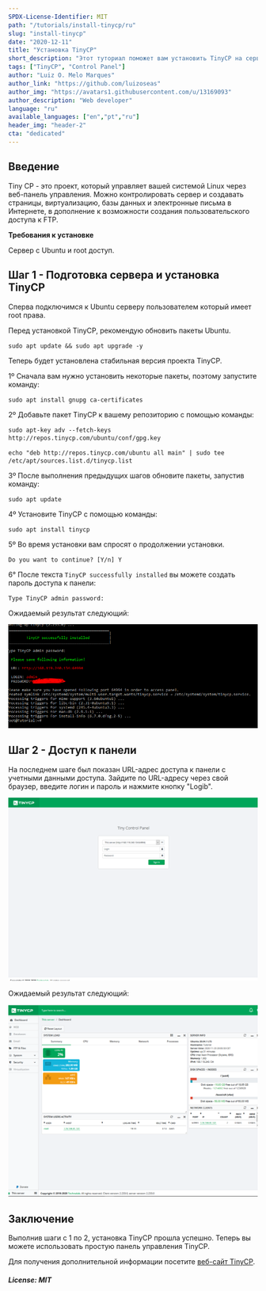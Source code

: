 ```yaml
---
SPDX-License-Identifier: MIT
path: "/tutorials/install-tinycp/ru"
slug: "install-tinycp"
date: "2020-12-11"
title: "Установка TinyCP"
short_description: "Этот туториал поможет вам установить TinyCP на сервер с Ubuntu."
tags: ["TinyCP", "Control Panel"]
author: "Luiz O. Melo Marques"
author_link: "https://github.com/luizoseas"
author_img: "https://avatars1.githubusercontent.com/u/13169093"
author_description: "Web developer"
language: "ru"
available_languages: ["en","pt","ru"]
header_img: "header-2"
cta: "dedicated"
---
```


## Введение

Tiny CP - это проект, который управляет вашей системой Linux через веб-панель управления. Можно контролировать сервер и создавать страницы, виртуализацию, базы данных и электронные письма в Интернете, в дополнение к возможности создания пользовательского доступа к FTP.

**Требования к установке**

Сервер с Ubuntu и root доступ.

## Шаг 1 - Подготовка сервера и установка TinyCP

Сперва подключимся к Ubuntu серверу пользователем который имеет root права.

Перед установкой TinyCP, рекомендую обновить пакеты Ubuntu.

```Shell
sudo apt update && sudo apt upgrade -y
```
Теперь будет установлена стабильная версия проекта TinyCP.

1º Сначала вам нужно установить некоторые пакеты, поэтому запустите команду:

```Shell
sudo apt install gnupg ca-certificates
```

2º Добавьте пакет TinyCP к вашему репозиторию с помощью команды:

```Shell
sudo apt-key adv --fetch-keys http://repos.tinycp.com/ubuntu/conf/gpg.key
```

```Shell
echo "deb http://repos.tinycp.com/ubuntu all main" | sudo tee /etc/apt/sources.list.d/tinycp.list
```

3º После выполнения предыдущих шагов обновите пакеты, запустив команду:

```Shell
sudo apt update
```
4º Установите TinyCP с помощью команды:

```Shell
sudo apt install tinycp
```
5º Во время установки вам спросят о продолжении установки.

```Shell
Do you want to continue? [Y/n] Y
```
6° После текста ```TinyCP successfully installed``` вы можете создать пароль доступа к панели: 

```Shell
Type TinyCP admin password:
```

Ожидаемый результат следующий:

![TinyCP Installed](images/tinycp_installed.png)

## Шаг 2 - Доступ к панели

На последнем шаге был показан URL-адрес доступа к панели с учетными данными доступа. Зайдите по URL-адресу через свой браузер, введите логин и пароль и нажмите кнопку "Logib".

![TinyCP Panel](images/tinycp_panel.png)

Ожидаемый результат следующий:

![TinyCP Dashboard](images/tinycp_dashboard.png)

## Заключение

Выполнив шаги с 1 по 2, установка TinyCP прошла успешно. Теперь вы можете использовать простую панель управления TinyCP.

Для получения дополнительной информации посетите [веб-сайт TinyCP](https://tinycp.com).

##### License: MIT

<!--

Contributor's Certificate of Origin

By making a contribution to this project, I certify that:

(a) The contribution was created in whole or in part by me and I have
    the right to submit it under the license indicated in the file; or

(b) The contribution is based upon previous work that, to the best of my
    knowledge, is covered under an appropriate license and I have the
    right under that license to submit that work with modifications,
    whether created in whole or in part by me, under the same license
    (unless I am permitted to submit under a different license), as
    indicated in the file; or

(c) The contribution was provided directly to me by some other person
    who certified (a), (b) or (c) and I have not modified it.

(d) I understand and agree that this project and the contribution are
    public and that a record of the contribution (including all personal
    information I submit with it, including my sign-off) is maintained
    indefinitely and may be redistributed consistent with this project
    or the license(s) involved.

Signed-off-by: [Luiz O. Melo Marques luizoseasmm@gmail.com]

-->
